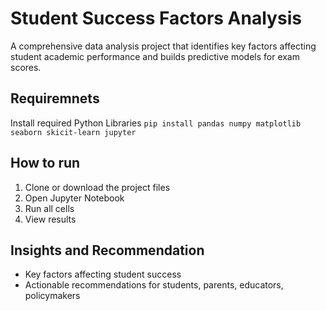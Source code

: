 # Student Success Factors Analysis

A comprehensive data analysis project that identifies key factors affecting student academic performance and builds predictive models for exam scores.

## Requiremnets
Install required Python Libraries
`pip install pandas numpy matplotlib seaborn skicit-learn jupyter`

## How to run
1. Clone or download the project files
2. Open Jupyter Notebook
3. Run all cells
4. View results

## Insights and Recommendation
- Key factors affecting student success
- Actionable recommendations for students, parents, educators, policymakers
